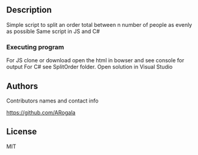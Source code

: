 ## Description

Simple script to split an order total between n number of people as evenly as possible
Same script in JS and C#

### Executing program
For JS clone or download open the html in bowser and see console for output
For C# see SplitOrder folder. Open solution in Visual Studio

## Authors

Contributors names and contact info


https://github.com/ARogala


## License

MIT 
